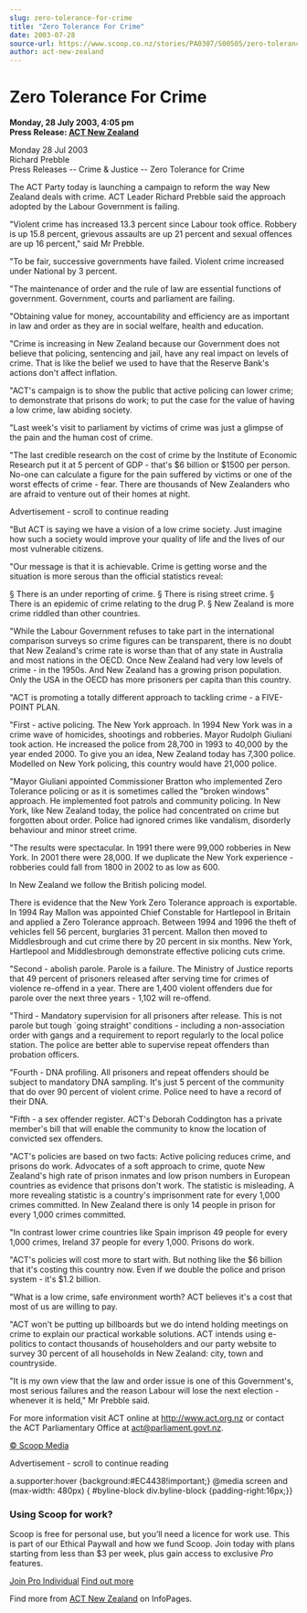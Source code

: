```yaml
---
slug: zero-tolerance-for-crime
title: "Zero Tolerance For Crime"
date: 2003-07-28
source-url: https://www.scoop.co.nz/stories/PA0307/S00505/zero-tolerance-for-crime.htm
author: act-new-zealand
---
```

Zero Tolerance For Crime
========================

**Monday, 28 July 2003, 4:05 pm**  
**Press Release: [ACT New Zealand](https://info.scoop.co.nz/ACT_New_Zealand)**

Monday 28 Jul 2003  
Richard Prebble  
Press Releases -- Crime & Justice -- Zero Tolerance for Crime

The ACT Party today is launching a campaign to reform the way New Zealand deals with crime. ACT Leader Richard Prebble said the approach adopted by the Labour Government is failing.

"Violent crime has increased 13.3 percent since Labour took office. Robbery is up 15.8 percent, grievous assaults are up 21 percent and sexual offences are up 16 percent," said Mr Prebble.

"To be fair, successive governments have failed. Violent crime increased under National by 3 percent.

"The maintenance of order and the rule of law are essential functions of government. Government, courts and parliament are failing.

"Obtaining value for money, accountability and efficiency are as important in law and order as they are in social welfare, health and education.

"Crime is increasing in New Zealand because our Government does not believe that policing, sentencing and jail, have any real impact on levels of crime. That is like the belief we used to have that the Reserve Bank's actions don't affect inflation.

"ACT's campaign is to show the public that active policing can lower crime; to demonstrate that prisons do work; to put the case for the value of having a low crime, law abiding society.

"Last week's visit to parliament by victims of crime was just a glimpse of the pain and the human cost of crime.

"The last credible research on the cost of crime by the Institute of Economic Research put it at 5 percent of GDP - that's $6 billion or $1500 per person. No-one can calculate a figure for the pain suffered by victims or one of the worst effects of crime - fear. There are thousands of New Zealanders who are afraid to venture out of their homes at night.

Advertisement - scroll to continue reading





"But ACT is saying we have a vision of a low crime society. Just imagine how such a society would improve your quality of life and the lives of our most vulnerable citizens.

"Our message is that it is achievable. Crime is getting worse and the situation is more serous than the official statistics reveal:

§ There is an under reporting of crime. § There is rising street crime. § There is an epidemic of crime relating to the drug P. § New Zealand is more crime riddled than other countries.

"While the Labour Government refuses to take part in the international comparison surveys so crime figures can be transparent, there is no doubt that New Zealand's crime rate is worse than that of any state in Australia and most nations in the OECD. Once New Zealand had very low levels of crime - in the 1950s. And New Zealand has a growing prison population. Only the USA in the OECD has more prisoners per capita than this country.

"ACT is promoting a totally different approach to tackling crime - a FIVE-POINT PLAN.

"First - active policing. The New York approach. In 1994 New York was in a crime wave of homicides, shootings and robberies. Mayor Rudolph Giuliani took action. He increased the police from 28,700 in 1993 to 40,000 by the year ended 2000. To give you an idea, New Zealand today has 7,300 police. Modelled on New York policing, this country would have 21,000 police.

"Mayor Giuliani appointed Commissioner Bratton who implemented Zero Tolerance policing or as it is sometimes called the "broken windows" approach. He implemented foot patrols and community policing. In New York, like New Zealand today, the police had concentrated on crime but forgotten about order. Police had ignored crimes like vandalism, disorderly behaviour and minor street crime.

"The results were spectacular. In 1991 there were 99,000 robberies in New York. In 2001 there were 28,000. If we duplicate the New York experience - robberies could fall from 1800 in 2002 to as low as 600.

In New Zealand we follow the British policing model.

There is evidence that the New York Zero Tolerance approach is exportable. In 1994 Ray Mallon was appointed Chief Constable for Hartlepool in Britain and applied a Zero Tolerance approach. Between 1994 and 1996 the theft of vehicles fell 56 percent, burglaries 31 percent. Mallon then moved to Middlesbrough and cut crime there by 20 percent in six months. New York, Hartlepool and Middlesbrough demonstrate effective policing cuts crime.

"Second - abolish parole. Parole is a failure. The Ministry of Justice reports that 49 percent of prisoners released after serving time for crimes of violence re-offend in a year. There are 1,400 violent offenders due for parole over the next three years - 1,102 will re-offend.

"Third - Mandatory supervision for all prisoners after release. This is not parole but tough \`going straight' conditions - including a non-association order with gangs and a requirement to report regularly to the local police station. The police are better able to supervise repeat offenders than probation officers.

"Fourth - DNA profiling. All prisoners and repeat offenders should be subject to mandatory DNA sampling. It's just 5 percent of the community that do over 90 percent of violent crime. Police need to have a record of their DNA.

"Fifth - a sex offender register. ACT's Deborah Coddington has a private member's bill that will enable the community to know the location of convicted sex offenders.

"ACT's policies are based on two facts: Active policing reduces crime, and prisons do work. Advocates of a soft approach to crime, quote New Zealand's high rate of prison inmates and low prison numbers in European countries as evidence that prisons don't work. The statistic is misleading. A more revealing statistic is a country's imprisonment rate for every 1,000 crimes committed. In New Zealand there is only 14 people in prison for every 1,000 crimes committed.

"In contrast lower crime countries like Spain imprison 49 people for every 1,000 crimes, Ireland 37 people for every 1,000. Prisons do work.

"ACT's policies will cost more to start with. But nothing like the $6 billion that it's costing this country now. Even if we double the police and prison system - it's $1.2 billion.

"What is a low crime, safe environment worth? ACT believes it's a cost that most of us are willing to pay.

"ACT won't be putting up billboards but we do intend holding meetings on crime to explain our practical workable solutions. ACT intends using e-politics to contact thousands of householders and our party website to survey 30 percent of all households in New Zealand: city, town and countryside.

"It is my own view that the law and order issue is one of this Government's, most serious failures and the reason Labour will lose the next election - whenever it is held," Mr Prebble said.

For more information visit ACT online at http://www.act.org.nz or contact the ACT Parliamentary Office at act@parliament.govt.nz.

  

[© Scoop Media](http://www.scoop.co.nz/about/terms.html)  

Advertisement - scroll to continue reading



a.supporter:hover {background:#EC4438!important;} @media screen and (max-width: 480px) { #byline-block div.byline-block {padding-right:16px;}}

### Using Scoop for work?

Scoop is free for personal use, but you’ll need a licence for work use. This is part of our Ethical Paywall and how we fund Scoop. Join today with plans starting from less than $3 per week, plus gain access to exclusive _Pro_ features.  
  
[Join Pro Individual](https://pro.scoop.co.nz/Individual/?from=ProIn24) [Find out more](https://pro.scoop.co.nz/using-scoop-for-work/?from=ProIn24)

Find more from [ACT New Zealand](https://info.scoop.co.nz/ACT_New_Zealand) on InfoPages.